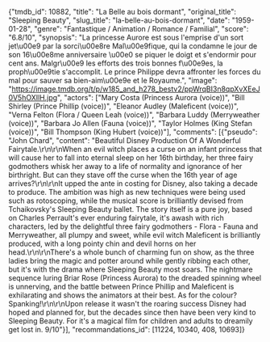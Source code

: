 {"tmdb_id": 10882, "title": "La Belle au bois dormant", "original_title": "Sleeping Beauty", "slug_title": "la-belle-au-bois-dormant", "date": "1959-01-28", "genre": "Fantastique / Animation / Romance / Familial", "score": "6.8/10", "synopsis": "La princesse Aurore est sous l'emprise d'un sort jet\u00e9 par la sorci\u00e8re Mal\u00e9fique, qui la condamne le jour de son 16\u00e8me anniversaire \u00e0 se piquer le doigt et s'endormir pour cent ans. Malgr\u00e9 les efforts des trois bonnes f\u00e9es, la proph\u00e9tie s'accomplit. Le prince Philippe devra affronter les forces du mal pour sauver sa bien-aim\u00e9e et le Royaume.", "image": "https://image.tmdb.org/t/p/w185_and_h278_bestv2/ppWrqBI3n8qpXvXEeJ0V5hOXIlH.jpg", "actors": ["Mary Costa (Princess Aurora (voice))", "Bill Shirley (Prince Phillip (voice))", "Eleanor Audley (Maleficent (voice))", "Verna Felton (Flora / Queen Leah (voice))", "Barbara Luddy (Merryweather (voice))", "Barbara Jo Allen (Fauna (voice))", "Taylor Holmes (King Stefan (voice))", "Bill Thompson (King Hubert (voice))"], "comments": [{"pseudo": "John Chard", "content": "Beautiful Disney Production Of A Wonderful Fairytale.\r\n\r\nWhen an evil witch places a curse on an infant princess that will cause her to fall into eternal sleep on her 16th birthday, her three fairy godmothers whisk her away to a life of normality and ignorance of her birthright. But can they stave off the curse when the 16th year of age arrives?\r\n\r\nIt upped the ante in costing for Disney, also taking a decade to produce. The ambition was high as new techniques were being used such as rotoscoping, while the musical score is brilliantly devised from Tchaikovsky's Sleeping Beauty ballet. The story itself is a pure joy, based on Charles Perrault's ever enduring fairytale, it's awash with rich characters, led by the delightful three fairy godmothers - Flora - Fauna and Merryweather, all plumpy and sweet, while evil witch Maleficent is brilliantly produced, with a long pointy chin and devil horns on her head.\r\n\r\nThere's a whole bunch of charming fun on show, as the three ladies bring the magic and potter around while gently ribbing each other, but it's with the drama where Sleeping Beauty most soars. The nightmare sequence luring Briar Rose (Princess Aurora) to the dreaded spinning wheel is unnerving, and the battle between Prince Phillip and Maleficent is exhilarating and shows the animators at their best. As for the colour? Spanking!\r\n\r\nUpon release it wasn't the roaring success Disney had hoped and planned for, but the decades since then have been very kind to Sleeping Beauty. For it's a magical film for children and adults to dreamily get lost in. 9/10"}], "recommandations_id": [11224, 10340, 408, 10693]}